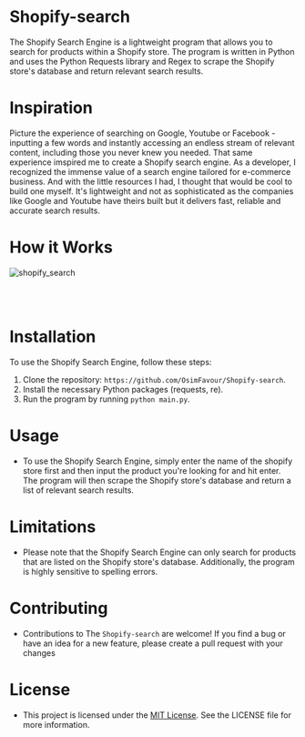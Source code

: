 # Shopify-search
The Shopify Search Engine is a lightweight program that allows you to search for products within a Shopify store. The program is written in Python and uses the Python Requests library and Regex to scrape the Shopify store's database and return relevant search results.

# Inspiration
Picture the experience of searching on Google, Youtube or Facebook - inputting a few words and instantly accessing an endless stream of relevant content, including those you never knew you needed. That same experience imspired me to create a Shopify search engine. As a developer, I recognized the immense value of a search engine tailored for e-commerce business. And with the little resources I had, I thought that would be cool to build one myself. It's lightweight and not as sophisticated as the companies like Google and Youtube have theirs built but it delivers fast, reliable and accurate search results. 


# How it Works

![shopify_search](https://user-images.githubusercontent.com/95959056/208899339-ac37f2e5-617c-4027-a5fb-81567b75eb92.gif)

<br></br>

# Installation
To use the Shopify Search Engine, follow these steps:

1. Clone the repository: `https://github.com/OsimFavour/Shopify-search`.
2. Install the necessary Python packages (requests, re).
3. Run the program by running `python main.py`.


# Usage
- To use the Shopify Search Engine, simply enter the name of the shopify store first and then input the product you're looking for and hit enter. The program will then scrape the Shopify store's database and return a list of relevant search results.

# Limitations
- Please note that the Shopify Search Engine can only search for products that are listed on the Shopify store's database. Additionally, the program is highly sensitive to spelling errors.

# Contributing
- Contributions to The `Shopify-search` are welcome! If you find a bug or have an idea for a new feature, please create a pull request with your changes

# License 
- This project is licensed under the [MIT License](LICENSE). See the LICENSE file for more information.






